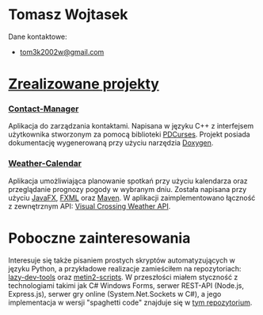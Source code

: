 # Tomasz Wojtasek

Dane kontaktowe:
- tom3k2002w@gmail.com

# [Zrealizowane projekty](https://github.com/Zogir01?tab=repositories)

### [Contact-Manager](https://github.com/Zogir01/Contact-Manager)
Aplikacja do zarządzania kontaktami. Napisana w języku C++ z interfejsem użytkownika stworzonym za pomocą biblioteki [PDCurses](https://pdcurses.org/). Projekt posiada dokumentację wygenerowaną przy użyciu narzędzia [Doxygen](https://github.com/doxygen/doxygen).

### [Weather-Calendar](https://github.com/Zogir01/Weather-Calendar)
Aplikacja umożliwiająca planowanie spotkań przy użyciu kalendarza oraz przeglądanie prognozy pogody w wybranym dniu. Została napisana przy użyciu [JavaFX](https://openjfx.io/), [FXML](https://docs.oracle.com/javafx/2/get_started/fxml_tutorial.htm) oraz [Maven](https://maven.apache.org/). W aplikacji zaimplementowano łączność z zewnętrznym API: [Visual Crossing Weather API](https://www.visualcrossing.com/weather-api).

# Poboczne zainteresowania
Interesuje się także pisaniem prostych skryptów automatyzujących w języku Python, a przykładowe realizacje zamieściłem na repozytoriach: [lazy-dev-tools](https://github.com/Zogir01/lazy-dev-tools) oraz [metin2-scripts](https://github.com/Zogir01/metin2-scripts). W przeszłości miałem styczność z technologiami takimi jak C# Windows Forms, serwer REST-API (Node.js, Express.js), serwer gry online (System.Net.Sockets w C#), a jego implementacja w wersji "spaghetti code" znajduje się w [tym repozytorium](https://github.com/Wojw99/project-rascal/blob/game-server/GameServer/NetworkCore/NetworkUtility/ServerMonitor.cs).
